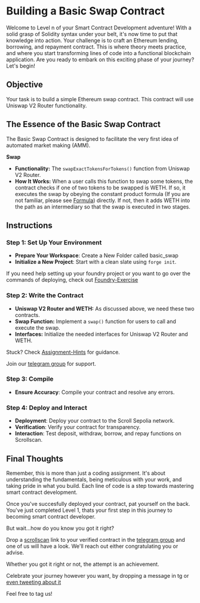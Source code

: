 # Building a Basic Swap Contract

Welcome to Level n of your Smart Contract Development adventure! With a solid grasp of Solidity syntax under your belt, it's now time to put that knowledge into action. Your challenge is to craft an Ethereum lending, borrowing, and repayment contract. This is where theory meets practice, and where you start transforming lines of code into a functional blockchain application. Are you ready to embark on this exciting phase of your journey? Let's begin!

## Objective

Your task is to build a simple Ethereum swap contract. This contract will use Uniswap V2 Router functionality.

## The Essence of the Basic Swap Contract

The Basic Swap Contract is designed to facilitate the very first idea of automated market making (AMM).

**Swap**
- **Functionality:** The `swapExactTokensForTokens()` function from Uniswap V2 Router.
- **How It Works:** When a user calls this function to swap some tokens, the contract checks if one of two tokens to be swapped is WETH. If so, it executes the swap by obeying the constant product formula (If you are not familiar, please see [Formula](../Formula.md)) directly. If not, then it adds WETH into the path as an intermediary so that the swap is executed in two stages.

## Instructions

### Step 1: Set Up Your Environment
- **Prepare Your Workspace**: Create a New Folder called basic_swap
- **Initialize a New Project**: Start with a clean slate using `forge init`.

If you need help setting up your foundry project or you want to go over the commands of deploying, check out [Foundry-Exercise](./Foundry-Exercise.md)

### Step 2: Write the Contract
- **Uniswap V2 Router and WETH:** As discussed above, we need these two contracts.
- **Swap Function:** Implement a `swap()` function for users to call and execute the swap.
- **Interfaces:** Initialize the needed interfaces for Uniswap V2 Router and WETH.

Stuck? Check [Assignment-Hints](../Assignment-Hints/) for guidance.

Join our [telegram group](https://t.me/+vRIl8Wkm0B0zOTQx) for support.

### Step 3: Compile
- **Ensure Accuracy**: Compile your contract and resolve any errors.

### Step 4: Deploy and Interact
- **Deployment**: Deploy your contract to the Scroll Sepolia network.
- **Verification**: Verify your contract for transparency.
- **Interaction**: Test deposit, withdraw, borrow, and repay functions on Scrollscan.

## Final Thoughts

Remember, this is more than just a coding assignment. It's about understanding the fundamentals, being meticulous with your work, and taking pride in what you build. Each line of code is a step towards mastering smart contract development.

Once you've succesfully deployed your contract, pat yourself on the back. You've just completed Level 1, thats your first step in this journey to becoming smart contract developer.

But wait...how do you know you got it right?

Drop a [scrollscan](https://scrollscan.com/) link to your verified contract in the [telegram group](https://t.me/+vRIl8Wkm0B0zOTQx) and one of us will have a look. We'll reach out either congratulating you or advise.

Whether you got it right or not, the attempt is an achievement. 

Celebrate your journey however you want, by dropping a message in tg or [even tweeting about it](https://twitter.com/intent/tweet?text=I%Cleared%Level%1%Of%The%Level%Up%Challenge!)

Feel free to tag us!
